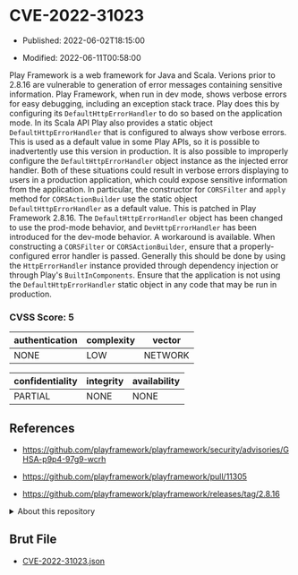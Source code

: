 # CVE-2022-31023

- Published: 2022-06-02T18:15:00

- Modified: 2022-06-11T00:58:00

Play Framework is a web framework for Java and Scala. Verions prior to 2.8.16 are vulnerable to generation of error messages containing sensitive information. Play Framework, when run in dev mode, shows verbose errors for easy debugging, including an exception stack trace. Play does this by configuring its `DefaultHttpErrorHandler` to do so based on the application mode. In its Scala API Play also provides a static object `DefaultHttpErrorHandler` that is configured to always show verbose errors. This is used as a default value in some Play APIs, so it is possible to inadvertently use this version in production. It is also possible to improperly configure the `DefaultHttpErrorHandler` object instance as the injected error handler. Both of these situations could result in verbose errors displaying to users in a production application, which could expose sensitive information from the application. In particular, the constructor for `CORSFilter` and `apply` method for `CORSActionBuilder` use the static object `DefaultHttpErrorHandler` as a default value. This is patched in Play Framework 2.8.16. The `DefaultHttpErrorHandler` object has been changed to use the prod-mode behavior, and `DevHttpErrorHandler` has been introduced for the dev-mode behavior. A workaround is available. When constructing a `CORSFilter` or `CORSActionBuilder`, ensure that a properly-configured error handler is passed. Generally this should be done by using the `HttpErrorHandler` instance provided through dependency injection or through Play's `BuiltInComponents`. Ensure that the application is not using the `DefaultHttpErrorHandler` static object in any code that may be run in production.

### CVSS Score: **5**

| authentication | complexity | vector |
| --- | --- | --- |
| NONE | LOW | NETWORK |

| confidentiality | integrity | availability |
| --- | --- | --- |
| PARTIAL | NONE | NONE |

## References

* https://github.com/playframework/playframework/security/advisories/GHSA-p9p4-97g9-wcrh

* https://github.com/playframework/playframework/pull/11305

* https://github.com/playframework/playframework/releases/tag/2.8.16

<details>
<summary>About this repository</summary> 

  This repository is part of the project [Live Hack CVE](https://github.com/Live-Hack-CVE). Main website can be found [www.live-hack.org](https://www.live-hack.org) 
  
  Made by [Sn0wAlice](https://github.com/Sn0wAlice) for the people that care about security and need to have a feed of the latest CVEs. Hope you enjoy it, don't forget to star the repo and follow me on [Twitter](https://twitter.com/Sn0wAlice) and [Github](https://github.com/Sn0wAlice). And that is my [personnal website](https://www.alice-snow.me/)

  - [Home Page](https://github.com/Live-Hack-CVE)
  - [Framework](https://github.com/Live-Hack-CVE/cve-framework)
  - [CVE database](https://github.com/Live-Hack-CVE/full_database)
  - [Changelog](https://github.com/Live-Hack-CVE/Changelog)
</details>

## Brut File

* [CVE-2022-31023.json](https://raw.githubusercontent.com/Live-Hack-CVE/full_database/main/cves/2022/CVE-2022-31023.json)

